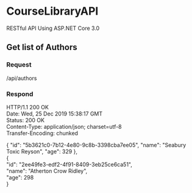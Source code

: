 # CourseLibraryAPI
RESTful API Using ASP.NET Core 3.0

## Get list of Authors

### Request
  /api/authors

### Respond

HTTP/1.1 200 OK <br/>
Date: Wed, 25 Dec 2019 15:38:17 GMT <br/>
Status: 200 OK <br/>
Content-Type: application/json; charset=utf-8 <br/>
Transfer-Encoding: chunked <br/>

{
        "id": "5b3621c0-7b12-4e80-9c8b-3398cba7ee05", 
        "name": "Seabury Toxic Reyson",
        "age": 329
    },<br/>
    {<br/>
        "id": "2ee49fe3-edf2-4f91-8409-3eb25ce6ca51",<br/>
        "name": "Atherton Crow Ridley",<br/>
        "age": 298<br/>
    }<br/>
<br/>
